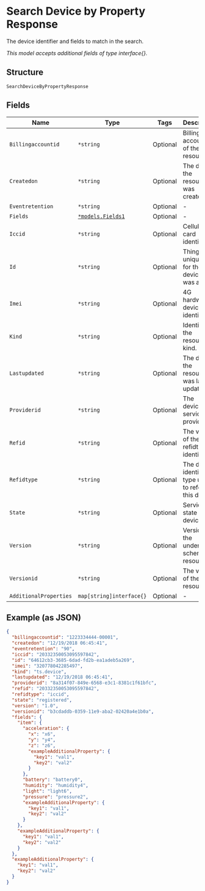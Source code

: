 
# Search Device by Property Response

The device identifier and fields to match in the search.

*This model accepts additional fields of type interface{}.*

## Structure

`SearchDeviceByPropertyResponse`

## Fields

| Name | Type | Tags | Description |
|  --- | --- | --- | --- |
| `Billingaccountid` | `*string` | Optional | Billing account ID of the resource. |
| `Createdon` | `*string` | Optional | The date the resource was created. |
| `Eventretention` | `*string` | Optional | - |
| `Fields` | [`*models.Fields1`](../../doc/models/fields-1.md) | Optional | - |
| `Iccid` | `*string` | Optional | Cellular SIM card identifier. |
| `Id` | `*string` | Optional | ThingSpace unique ID for the device that was added. |
| `Imei` | `*string` | Optional | 4G hardware device identifier. |
| `Kind` | `*string` | Optional | Identifies the resource kind. |
| `Lastupdated` | `*string` | Optional | The date the resource was last updated. |
| `Providerid` | `*string` | Optional | The device’s service provider. |
| `Refid` | `*string` | Optional | The value of the refidtype identifier. |
| `Refidtype` | `*string` | Optional | The device identifier type used to refer to this device. |
| `State` | `*string` | Optional | Service state of the device. |
| `Version` | `*string` | Optional | Version of the underlying schema resource. |
| `Versionid` | `*string` | Optional | The version of the resource. |
| `AdditionalProperties` | `map[string]interface{}` | Optional | - |

## Example (as JSON)

```json
{
  "billingaccountid": "1223334444-00001",
  "createdon": "12/19/2018 06:45:41",
  "eventretention": "90",
  "iccid": "20332350053095597842",
  "id": "64612cb3-3685-6dad-fd2b-ea1adeb5a269",
  "imei": "320778042285497",
  "kind": "ts.device",
  "lastupdated": "12/19/2018 06:45:41",
  "providerid": "8a314f07-849e-6568-e3c1-8381c1f61bfc",
  "refid": "20332350053095597842",
  "refidtype": "iccid",
  "state": "registered",
  "version": "1.0",
  "versionid": "b3cdaddb-0359-11e9-aba2-02420a4e1b0a",
  "fields": {
    "item": {
      "acceleration": {
        "x": "x6",
        "y": "y4",
        "z": "z6",
        "exampleAdditionalProperty": {
          "key1": "val1",
          "key2": "val2"
        }
      },
      "battery": "battery0",
      "humidity": "humidity4",
      "light": "light6",
      "pressure": "pressure2",
      "exampleAdditionalProperty": {
        "key1": "val1",
        "key2": "val2"
      }
    },
    "exampleAdditionalProperty": {
      "key1": "val1",
      "key2": "val2"
    }
  },
  "exampleAdditionalProperty": {
    "key1": "val1",
    "key2": "val2"
  }
}
```

